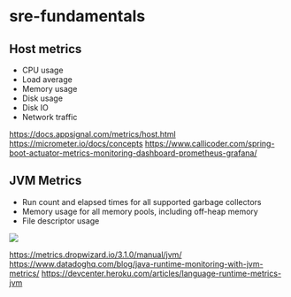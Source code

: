 # sre-fundamentals

## Host metrics

- CPU usage	
- Load average
- Memory usage	
- Disk usage	
- Disk IO
- Network traffic

https://docs.appsignal.com/metrics/host.html
https://micrometer.io/docs/concepts
https://www.callicoder.com/spring-boot-actuator-metrics-monitoring-dashboard-prometheus-grafana/

## JVM Metrics

- Run count and elapsed times for all supported garbage collectors
- Memory usage for all memory pools, including off-heap memory
- File descriptor usage

![](https://imgix.datadoghq.com/img/blog/java-runtime-monitoring-with-jvm-metrics/jvm-runtime-monitoring-runtime-metrics-dashboard.png?auto=format&w=1140&dpr=2)

https://metrics.dropwizard.io/3.1.0/manual/jvm/
https://www.datadoghq.com/blog/java-runtime-monitoring-with-jvm-metrics/
https://devcenter.heroku.com/articles/language-runtime-metrics-jvm
